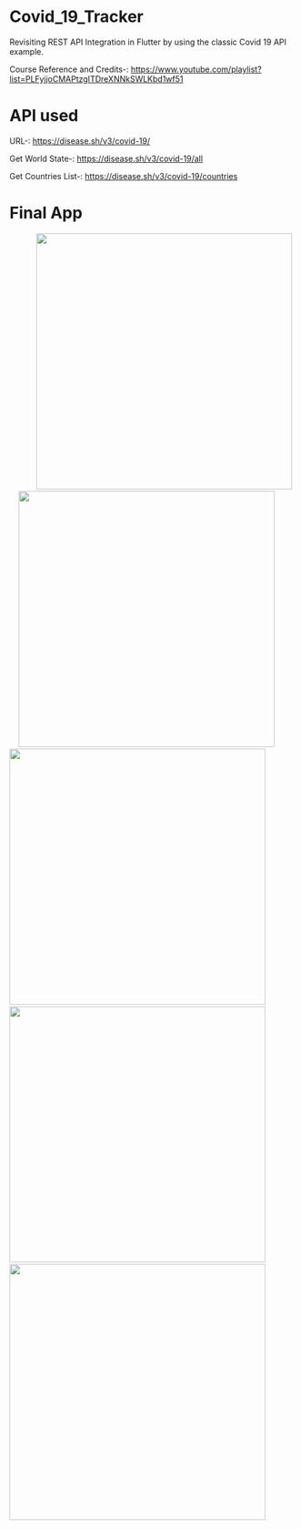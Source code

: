 # Covid_19_Tracker
Revisiting REST API Integration in Flutter by using the classic Covid 19 API example.

Course Reference and Credits-: https://www.youtube.com/playlist?list=PLFyjjoCMAPtzgITDreXNNkSWLKbd1wf51

# API used
URL-: https://disease.sh/v3/covid-19/

Get World State-: https://disease.sh/v3/covid-19/all

Get Countries List-: https://disease.sh/v3/covid-19/countries

# Final App
<span>
&nbsp;
&nbsp;
&nbsp;
&nbsp;
&nbsp;
&nbsp;
<img src="https://user-images.githubusercontent.com/74780977/235440549-204f9d9e-70c9-4483-be1a-0ce63437199c.png" height="450">
&nbsp;
&nbsp;
<img src="https://user-images.githubusercontent.com/74780977/235440294-35acc34a-43ea-44c9-a21c-00996311cd5b.png" height="450">
&nbsp;
&nbsp;
<img src="https://user-images.githubusercontent.com/74780977/235440310-6c5a6376-b710-4f3d-959b-5481028d3122.png" height="450">
&nbsp;
&nbsp;
<img src="https://user-images.githubusercontent.com/74780977/235440325-d90b4e91-cb5a-46db-8cd7-2b85ea29d16b.png" height="450">
&nbsp;
&nbsp;
<img src="https://user-images.githubusercontent.com/74780977/235440338-7508c257-6d88-4e0f-9507-5acafee45f1a.png" height="450">
</span>

